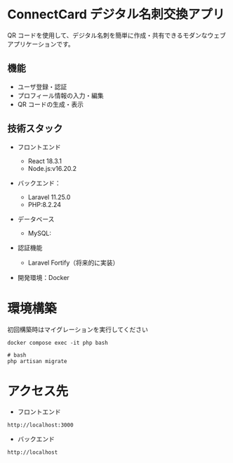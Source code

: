# ConnectCard デジタル名刺交換アプリ

QR コードを使用して、デジタル名刺を簡単に作成・共有できるモダンなウェブアプリケーションです。

## 機能

- ユーザ登録・認証
- プロフィール情報の入力・編集
- QR コードの生成・表示

## 技術スタック

- フロントエンド

  - React 18.3.1
  - Node.js:v16.20.2

- バックエンド：

  - Laravel 11.25.0
  - PHP:8.2.24

- データベース

  - MySQL:

- 認証機能
  - Laravel Fortify（将来的に実装）
- 開発環境：Docker

# 環境構築

初回構築時はマイグレーションを実行してください

```
docker compose exec -it php bash
```

```
# bash
php artisan migrate
```

# アクセス先

- フロントエンド

```
http://localhost:3000
```

- バックエンド

```
http://localhost
```
